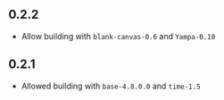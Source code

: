 ## 0.2.2
* Allow building with `blank-canvas-0.6` and `Yampa-0.10`

## 0.2.1
* Allowed building with `base-4.8.0.0` and `time-1.5`
